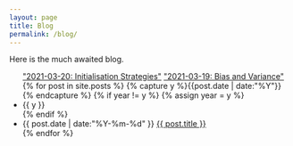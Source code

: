 ```yaml
---
layout: page
title: Blog
permalink: /blog/
---
```


Here is the much awaited blog.

<ul class="listing">
<a href= "/resume/Initialisation_Strategies.pdf">"2021-03-20: Initialisation Strategies"</a>
 <a href= "/resume/Bias_and_Variance.pdf">"2021-03-19: Bias and Variance" </a>
{% for post in site.posts %}
  {% capture y %}{{post.date | date:"%Y"}}{% endcapture %}
  {% if year != y %}
    {% assign year = y %}
    <li class="listing-seperator">{{ y }}</li>
  {% endif %}
  <li class="listing-item">
    <time datetime="{{ post.date | date:"%Y-%m-%d" }}">{{ post.date | date:"%Y-%m-%d" }}</time>
    <a href="{{ post.url | prepend: site.baseurl }}" title="{{ post.title }}">{{ post.title }}</a>
  </li>
{% endfor %}
 
</ul>
